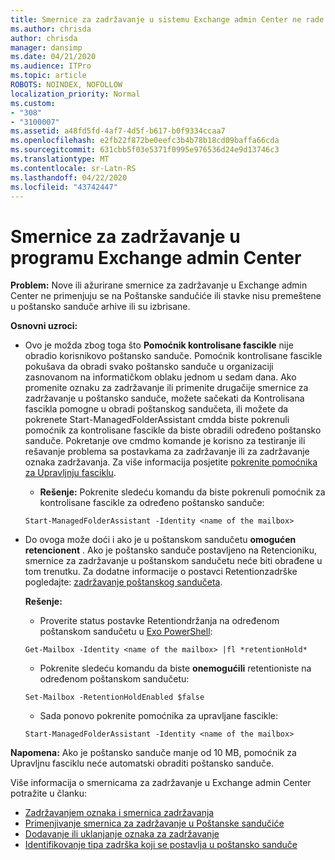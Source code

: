 ```yaml
---
title: Smernice za zadržavanje u sistemu Exchange admin Center ne rade
ms.author: chrisda
author: chrisda
manager: dansimp
ms.date: 04/21/2020
ms.audience: ITPro
ms.topic: article
ROBOTS: NOINDEX, NOFOLLOW
localization_priority: Normal
ms.custom:
- "308"
- "3100007"
ms.assetid: a48fd5fd-4af7-4d5f-b617-b0f9334ccaa7
ms.openlocfilehash: e2fb22f872be0eefc3b4b78b18cd09baffa66cda
ms.sourcegitcommit: 631cbb5f03e5371f0995e976536d24e9d13746c3
ms.translationtype: MT
ms.contentlocale: sr-Latn-RS
ms.lasthandoff: 04/22/2020
ms.locfileid: "43742447"
---
```

# <a name="retention-policies-in-exchange-admin-center"></a>Smernice za zadržavanje u programu Exchange admin Center

 **Problem:** Nove ili ažurirane smernice za zadržavanje u Exchange admin Center ne primenjuju se na Poštanske sandučiće ili stavke nisu premeštene u poštansko sanduče arhive ili su izbrisane. 
  
 **Osnovni uzroci:**
  
- Ovo je možda zbog toga što **Pomoćnik kontrolisane fascikle** nije obradio korisnikovo poštansko sanduče. Pomoćnik kontrolisane fascikle pokušava da obradi svako poštansko sanduče u organizaciji zasnovanom na informatičkom oblaku jednom u sedam dana. Ako promenite oznaku za zadržavanje ili primenite drugačije smernice za zadržavanje u poštansko sanduče, možete sačekati da Kontrolisana fascikla pomogne u obradi poštanskog sandučeta, ili možete da pokrenete Start-ManagedFolderAssistant cmdda biste pokrenuli pomoćnik za kontrolisane fascikle da biste obradili određeno poštansko sanduče. Pokretanje ove cmdmo komande je korisno za testiranje ili rešavanje problema sa postavkama za zadržavanje ili za zadržavanje oznaka zadržavanja. Za više informacija posjetite [pokrenite pomoćnika za Upravljnju fasciklu](https://msdn.microsoft.com/library/gg271153%28v=exchsrvcs.149%29.aspx#managedfolderassist).
    
  - **Rešenje:** Pokrenite sledeću komandu da biste pokrenuli pomoćnik za kontrolisane fascikle za određeno poštansko sanduče:
    
  ```
  Start-ManagedFolderAssistant -Identity <name of the mailbox>
  ```

- Do ovoga može doći i ako je u poštanskom sandučetu **omogućen** **retencionent** . Ako je poštansko sanduče postavljeno na Retencioniku, smernice za zadržavanje u poštanskom sandučetu neće biti obrađene u tom trenutku. Za dodatne informacije o postavci Retentionzadrške pogledajte: [zadržavanje poštanskog sandučeta](https://docs.microsoft.com/exchange/security-and-compliance/messaging-records-management/mailbox-retention-hold).
    
    **Rešenje:**
    
  - Proverite status postavke Retentiondržanja na određenom poštanskom sandučetu u [Exo PowerShell](https://docs.microsoft.com/powershell/exchange/exchange-online/connect-to-exchange-online-powershell/connect-to-exchange-online-powershell?view=exchange-ps):
    
  ```
  Get-Mailbox -Identity <name of the mailbox> |fl *retentionHold*
  ```

  - Pokrenite sledeću komandu da biste **onemogućili** retentioniste na određenom poštanskom sandučetu:
    
  ```
  Set-Mailbox -RetentionHoldEnabled $false
  ```

  - Sada ponovo pokrenite pomoćnika za upravljane fascikle:
    
  ```
  Start-ManagedFolderAssistant -Identity <name of the mailbox>
  ```

 **Napomena:** Ako je poštansko sanduče manje od 10 MB, pomoćnik za Upravljnu fasciklu neće automatski obraditi poštansko sanduče.
 
Više informacija o smernicama za zadržavanje u Exchange admin Center potražite u članku:
- [Zadržavanjem oznaka i smernica zadržavanja](https://docs.microsoft.com/exchange/security-and-compliance/messaging-records-management/retention-tags-and-policies)
- [Primenjivanje smernica za zadržavanje u Poštanske sandučiće](https://docs.microsoft.com/exchange/security-and-compliance/messaging-records-management/apply-retention-policy)
- [Dodavanje ili uklanjanje oznaka za zadržavanje](https://docs.microsoft.com/exchange/security-and-compliance/messaging-records-management/add-or-remove-retention-tags)
- [Identifikovanje tipa zadrška koji se postavlja u poštansko sanduče](https://docs.microsoft.com/office365/securitycompliance/identify-a-hold-on-an-exchange-online-mailbox)
